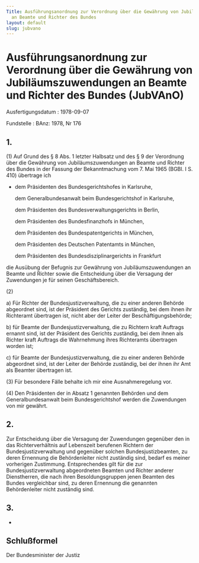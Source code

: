 ```yaml
---
Title: Ausführungsanordnung zur Verordnung über die Gewährung von Jubiläumszuwendungen
  an Beamte und Richter des Bundes
layout: default
slug: jubvano
---
```


# Ausführungsanordnung zur Verordnung über die Gewährung von Jubiläumszuwendungen an Beamte und Richter des Bundes (JubVAnO)

Ausfertigungsdatum
:   1978-09-07

Fundstelle
:   BAnz: 1978, Nr 176



## 1.

(1) Auf Grund des § 8 Abs. 1 letzter Halbsatz und des § 9 der
Verordnung über die Gewährung von Jubiläumszuwendungen an Beamte und
Richter des Bundes in der Fassung der Bekanntmachung vom 7. Mai 1965
(BGBl. I S. 410) übertrage ich

*   dem Präsidenten des Bundesgerichtshofes in Karlsruhe,

    dem Generalbundesanwalt beim Bundesgerichtshof in Karlsruhe,

    dem Präsidenten des Bundesverwaltungsgerichts in Berlin,

    dem Präsidenten des Bundesfinanzhofs in München,

    dem Präsidenten des Bundespatentgerichts in München,

    dem Präsidenten des Deutschen Patentamts in München,

    dem Präsidenten des Bundesdisziplinargerichts in Frankfurt



die Ausübung der Befugnis zur Gewährung von Jubiläumszuwendungen an
Beamte und Richter sowie die Entscheidung über die Versagung der
Zuwendungen je für seinen Geschäftsbereich.

(2)

a)  Für Richter der Bundesjustizverwaltung, die zu einer anderen Behörde
    abgeordnet sind, ist der Präsident des Gerichts zuständig, bei dem
    ihnen ihr Richteramt übertragen ist, nicht aber der Leiter der
    Beschäftigungsbehörde;


b)  für Beamte der Bundesjustizverwaltung, die zu Richtern kraft Auftrags
    ernannt sind, ist der Präsident des Gerichts zuständig, bei dem ihnen
    als Richter kraft Auftrags die Wahrnehmung ihres Richteramts
    übertragen worden ist;


c)  für Beamte der Bundesjustizverwaltung, die zu einer anderen Behörde
    abgeordnet sind, ist der Leiter der Behörde zuständig, bei der ihnen
    ihr Amt als Beamter übertragen ist.




(3) Für besondere Fälle behalte ich mir eine Ausnahmeregelung vor.

(4) Den Präsidenten der in Absatz 1 genannten Behörden und dem
Generalbundesanwalt beim Bundesgerichtshof werden die Zuwendungen von
mir gewährt.


## 2.

Zur Entscheidung über die Versagung der Zuwendungen gegenüber den in
das Richterverhältnis auf Lebenszeit berufenen Richtern der
Bundesjustizverwaltung und gegenüber solchen Bundesjustizbeamten, zu
deren Ernennung die Behördenleiter nicht zuständig sind, bedarf es
meiner vorherigen Zustimmung. Entsprechendes gilt für die zur
Bundesjustizverwaltung abgeordneten Beamten und Richter anderer
Dienstherren, die nach ihren Besoldungsgruppen jenen Beamten des
Bundes vergleichbar sind, zu deren Ernennung die genannten
Behördenleiter nicht zuständig sind.


## 3.

-


## Schlußformel

Der Bundesminister der Justiz

